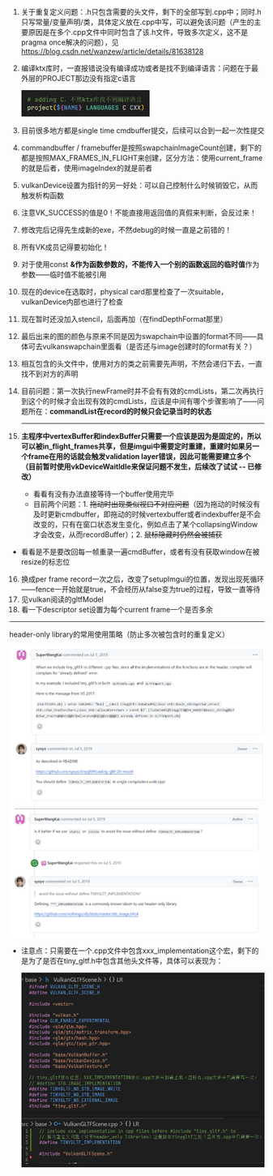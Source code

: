 1. 关于重复定义问题：.h只包含需要的头文件，剩下的全部写到.cpp中；同时.h只写常量/变量声明/类，具体定义放在.cpp中写，可以避免该问题（产生的主要原因是在多个.cpp文件中同时包含了该.h文件，导致多次定义，这不是pragma once解决的问题），见 https://blog.csdn.net/wanzew/article/details/81638128

2. 编译ktx库时，一直报错说没有编译成功或者是找不到编译语言：问题在于最外层的PROJECT那边没有指定c语言

   <img src="log.assets/image-20240322110501414.png" alt="image-20240322110501414" style="zoom: 67%;" />

3. 目前很多地方都是single time cmdbuffer提交，后续可以合到一起一次性提交

4. commandbuffer / framebuffer是按照swapchainImageCount创建，剩下的都是按照MAX_FRAMES_IN_FLIGHT来创建，区分方法：使用current_frame的就是后者，使用imageIndex的就是前者

5. vulkanDevice设置为指针的另一好处：可以自己控制什么时候销毁它，从而触发析构函数

6. 注意VK_SUCCESS的值是0！不能直接用返回值的真假来判断，会反过来！

7. 修改完后记得先生成新的exe，不然debug的时候一直是之前错的！

8. 所有VK成员记得要初始化！

9. 对于使用const **&**作为函数参数的，不能传入一个别的函数返回的**临时值**作为参数——临时值不能被引用

10. 现在的device在选取时，physical card那里检查了一次suitable，vulkanDevice内部也进行了检查

11. 现在暂时还没加入stencil，后面再加（在findDepthFormat那里）

12. 最后出来的图的颜色与原来不同是因为swapchain中设置的format不同——具体可去vulkanswapchain里面看（是否还与image创建时的format有关？）

13. 相互包含的头文件中，使用对方的类之前需要先声明，不然会递归下去，一直找不到对方的声明

14. 目前问题：第一次执行newFrame时并不会有有效的cmdLists，第二次再执行到这个的时候才会出现有效的cmdLists，应该是中间有哪个步骤影响了——问题所在：**commandList在record的时候只会记录当时的状态**

    ***

15. **主程序中vertexBuffer和indexBuffer只需要一个应该是因为是固定的，所以可以被in_flight_frames共享，但是imgui中需要定时重建，重建时如果另一个frame在用的话就会触发validation layer错误，因此可能需要建立多个（目前暂时使用vkDeviceWaitIdle来保证问题不发生，后续改了试试   -- 已修改）**

    * 看看有没有办法直接等待一个buffer使用完毕
    * 目前两个问题：1. ~~拖动时出现类似视口不对应问题~~（因为拖动的时候没有及时更新cmdbuffer，即拖动的时候vertexbuffer或者indexbuffer是不会改变的，只有在窗口状态发生变化，例如点击了某个collapsingWindow才会改变，从而recordBuffer）；2. ~~鼠标隐藏时仍然会被捕获~~
* 看看是不是要改回每一帧重录一遍cmdBuffer，或者有没有获取window在被resize的标志位

16. 换成per frame record一次之后，改变了setupImgui的位置，发现出现死循环——fence一开始就是true，不会经历从false变为true的过程，导致一直等待
16. 见vulkan阅读的gltfModel
16. 看一下descriptor set设置为每个current frame一个是否多余

***

header-only library的常用使用策略（防止多次被包含时的重复定义）

<img src="log.assets/image-20240402115011724.png" alt="image-20240402115011724" style="zoom:50%;" />

<img src="log.assets/image-20240402115027454.png" alt="image-20240402115027454" style="zoom:50%;" />

* 注意点：只需要在一个.cpp文件中包含xxx_implementation这个宏，剩下的是为了是否在tiny_gltf.h中包含其他头文件等，具体可以表现为：

  <img src="log.assets/image-20240402150235889.png" alt="image-20240402150235889" style="zoom:67%;" />